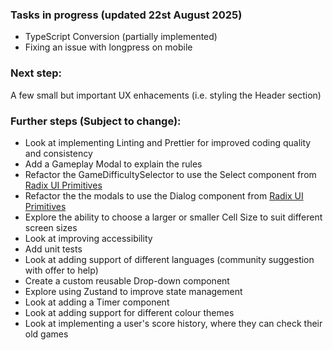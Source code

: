 ### Tasks in progress (updated 22st August 2025)
- TypeScript Conversion (partially implemented)
- Fixing an issue with longpress on mobile

### Next step: 
A few small but important UX enhacements (i.e. styling the Header section)

### Further steps (Subject to change):
- Look at implementing Linting and Prettier for improved coding quality and consistency
- Add a Gameplay Modal to explain the rules
- Refactor the GameDifficultySelector to use the Select component from [Radix UI Primitives](https://www.radix-ui.com/primitives/docs/components/select)
- Refactor the the modals to use the Dialog component from [Radix UI Primitives](https://www.radix-ui.com/primitives/docs/components/dialog)
- Explore the ability to choose a larger or smaller Cell Size to suit different screen sizes
- Look at improving accessibility
- Add unit tests
- Look at adding support of different languages (community suggestion with offer to help)
- Create a custom reusable Drop-down component
- Explore using Zustand to improve state management
- Look at adding a Timer component
- Look at adding support for different colour themes
- Look at implementing a user's score history, where they can check their old games
